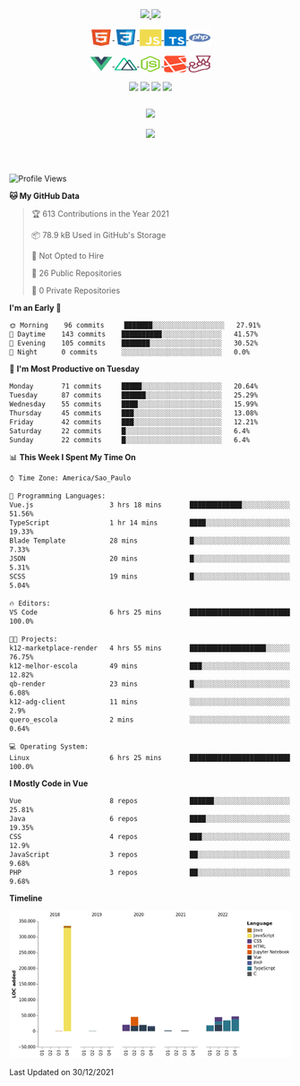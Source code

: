 <div align="center">
  <a href="https://github.com/Rodolfo-Santos">
  <img height="180em" src="https://github-readme-stats.vercel.app/api?username=Rodolfo-Santos&show_icons=true&theme=monokai&include_all_commits=true&count_private=true"/>
  <img height="180em" src="https://github-readme-stats.vercel.app/api/top-langs/?username=Rodolfo-Santos&layout=compact&langs_count=7&theme=monokai"/>
</div>
<br/>

<div align="center">
  <img align="center" alt="HTML" height="30" width="40" src="https://raw.githubusercontent.com/devicons/devicon/master/icons/html5/html5-original.svg">
  <img align="center" alt="CSS" height="30" width="40" src="https://raw.githubusercontent.com/devicons/devicon/master/icons/css3/css3-original.svg">
  <img align="center" alt="JS" height="30" width="40" src="https://raw.githubusercontent.com/devicons/devicon/master/icons/javascript/javascript-plain.svg">
  <img align="center" alt="TS" height="30" width="40" src="https://raw.githubusercontent.com/devicons/devicon/master/icons/typescript/typescript-plain.svg">
  <img align="center" alt="PHP" height="30" width="40" src="https://raw.githubusercontent.com/devicons/devicon/master/icons/php/php-plain.svg">
</div>
  
<br/>
  
<div align="center">
  <img align="center" alt="VueJS" height="30" width="40" src="https://raw.githubusercontent.com/devicons/devicon/master/icons/vuejs/vuejs-original.svg">
  <img align="center" alt="NuxtJS" height="30" width="40" src="https://raw.githubusercontent.com/devicons/devicon/master/icons/nuxtjs/nuxtjs-original.svg">
  <img align="center" alt="NodeJS" height="30" width="40" src="https://raw.githubusercontent.com/devicons/devicon/master/icons/nodejs/nodejs-plain.svg">
  <img align="center" alt="Laravel" height="30" width="40" src="https://raw.githubusercontent.com/devicons/devicon/master/icons/laravel/laravel-plain.svg">
  <img align="center" alt="Blade" height="30" width="40" src="https://raw.githubusercontent.com/devicons/devicon/master/icons/jest/jest-plain.svg">
</div>
  
<br/>
  
<div align="center"> 
  <a href="https://www.instagram.com/rodolfo.d.santos/" target="_blank"><img src="https://img.shields.io/badge/-Instagram-%23E4405F?style=for-the-badge&logo=instagram&logoColor=white" target="_blank"></a>
 <a href="https://discord.gg/7h4QC4MA" target="_blank"><img src="https://img.shields.io/badge/Discord-7289DA?style=for-the-badge&logo=discord&logoColor=white" target="_blank"></a> 
  <a href="mailto:rodolfodossantos29@gmail.com" target="_blank"><img src="https://img.shields.io/badge/-Gmail-%23333?style=for-the-badge&logo=gmail&logoColor=white"></a>
  <a href="https://www.linkedin.com/in/rodolfosantos29/" target="_blank"><img src="https://img.shields.io/badge/-LinkedIn-%230077B5?style=for-the-badge&logo=linkedin&logoColor=white" target="_blank"></a>  
</div>
  
##
 
<div align="center">
   <img height="180em" src="http://github-readme-streak-stats.herokuapp.com?user=rodolfo-santos&theme=monokai&hide_border=true&date_format=M%20j%5B%2C%20Y%5D"/>
</div>
  
<br/>
  
<div align="center">
  <img src="https://activity-graph.herokuapp.com/graph?username=rodolfo-santos&custom_title=Rodolfo%27s%20activity%20graph&theme=monokai&hide_border=true"/>
</div>
  
##
<br/>
  
<!--START_SECTION:waka-->
![Profile Views](http://img.shields.io/badge/Profile%20Views-0-blue)

**🐱 My GitHub Data** 

> 🏆 613 Contributions in the Year 2021
 > 
> 📦 78.9 kB Used in GitHub's Storage 
 > 
> 🚫 Not Opted to Hire
 > 
> 📜 26 Public Repositories 
 > 
> 🔑 0 Private Repositories  
 > 
**I'm an Early 🐤** 

```text
🌞 Morning    96 commits     ███████░░░░░░░░░░░░░░░░░░   27.91% 
🌆 Daytime    143 commits    ██████████░░░░░░░░░░░░░░░   41.57% 
🌃 Evening    105 commits    ███████░░░░░░░░░░░░░░░░░░   30.52% 
🌙 Night      0 commits      ░░░░░░░░░░░░░░░░░░░░░░░░░   0.0%

```
📅 **I'm Most Productive on Tuesday** 

```text
Monday       71 commits     █████░░░░░░░░░░░░░░░░░░░░   20.64% 
Tuesday      87 commits     ██████░░░░░░░░░░░░░░░░░░░   25.29% 
Wednesday    55 commits     ████░░░░░░░░░░░░░░░░░░░░░   15.99% 
Thursday     45 commits     ███░░░░░░░░░░░░░░░░░░░░░░   13.08% 
Friday       42 commits     ███░░░░░░░░░░░░░░░░░░░░░░   12.21% 
Saturday     22 commits     █░░░░░░░░░░░░░░░░░░░░░░░░   6.4% 
Sunday       22 commits     █░░░░░░░░░░░░░░░░░░░░░░░░   6.4%

```


📊 **This Week I Spent My Time On** 

```text
⌚︎ Time Zone: America/Sao_Paulo

💬 Programming Languages: 
Vue.js                   3 hrs 18 mins       █████████████░░░░░░░░░░░░   51.56% 
TypeScript               1 hr 14 mins        ████░░░░░░░░░░░░░░░░░░░░░   19.33% 
Blade Template           28 mins             █░░░░░░░░░░░░░░░░░░░░░░░░   7.33% 
JSON                     20 mins             █░░░░░░░░░░░░░░░░░░░░░░░░   5.31% 
SCSS                     19 mins             █░░░░░░░░░░░░░░░░░░░░░░░░   5.04%

🔥 Editors: 
VS Code                  6 hrs 25 mins       █████████████████████████   100.0%

🐱‍💻 Projects: 
k12-marketplace-render   4 hrs 55 mins       ███████████████████░░░░░░   76.75% 
k12-melhor-escola        49 mins             ███░░░░░░░░░░░░░░░░░░░░░░   12.82% 
qb-render                23 mins             █░░░░░░░░░░░░░░░░░░░░░░░░   6.08% 
k12-adg-client           11 mins             ░░░░░░░░░░░░░░░░░░░░░░░░░   2.9% 
quero_escola             2 mins              ░░░░░░░░░░░░░░░░░░░░░░░░░   0.64%

💻 Operating System: 
Linux                    6 hrs 25 mins       █████████████████████████   100.0%

```

**I Mostly Code in Vue** 

```text
Vue                      8 repos             ██████░░░░░░░░░░░░░░░░░░░   25.81% 
Java                     6 repos             ████░░░░░░░░░░░░░░░░░░░░░   19.35% 
CSS                      4 repos             ███░░░░░░░░░░░░░░░░░░░░░░   12.9% 
JavaScript               3 repos             ██░░░░░░░░░░░░░░░░░░░░░░░   9.68% 
PHP                      3 repos             ██░░░░░░░░░░░░░░░░░░░░░░░   9.68%

```


**Timeline**

![Chart not found](https://raw.githubusercontent.com/rodolfo-santos/rodolfo-santos/main/charts/bar_graph.png) 


 Last Updated on 30/12/2021
<!--END_SECTION:waka-->     
              
